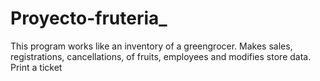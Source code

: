 # Proyecto-fruteria_
This program works like an inventory of a greengrocer. Makes sales, registrations, cancellations, of fruits, employees and modifies store data. Print a ticket
